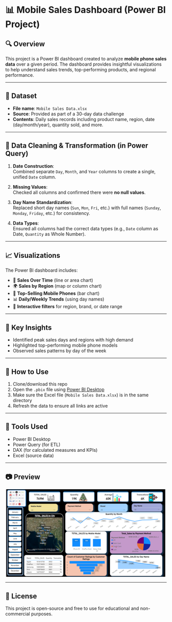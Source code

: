 # 📊 Mobile Sales Dashboard (Power BI Project)

## 🔍 Overview

This project is a Power BI dashboard created to analyze **mobile phone sales data** over a given period. The dashboard provides insightful visualizations to help understand sales trends, top-performing products, and regional performance.

---

## 📁 Dataset

- **File name**: `Mobile Sales Data.xlsx`
- **Source**: Provided as part of a 30-day data challenge
- **Contents**: Daily sales records including product name, region, date (day/month/year), quantity sold, and more.

---

## 🧹 Data Cleaning & Transformation (in Power Query)

1. **Date Construction**:  
   Combined separate `Day`, `Month`, and `Year` columns to create a single, unified `Date` column.

2. **Missing Values**:  
   Checked all columns and confirmed there were **no null values**.

3. **Day Name Standardization**:  
   Replaced short day names (`Sun`, `Mon`, `Fri`, etc.) with full names (`Sunday`, `Monday`, `Friday`, etc.) for consistency.

4. **Data Types**:  
   Ensured all columns had the correct data types (e.g., `Date` column as Date, `Quantity` as Whole Number).

---

## 📈 Visualizations

The Power BI dashboard includes:

- 📅 **Sales Over Time** (line or area chart)
- 🌍 **Sales by Region** (map or column chart)
- 📱 **Top-Selling Mobile Phones** (bar chart)
- 📊 **Daily/Weekly Trends** (using day names)
- 🔎 **Interactive filters** for region, brand, or date range

---

## 🧠 Key Insights

- Identified peak sales days and regions with high demand
- Highlighted top-performing mobile phone models
- Observed sales patterns by day of the week

---

## 🚀 How to Use

1. Clone/download this repo
2. Open the `.pbix` file using [Power BI Desktop](https://powerbi.microsoft.com/desktop/)
3. Make sure the Excel file (`Mobile Sales Data.xlsx`) is in the same directory
4. Refresh the data to ensure all links are active

---

## 📌 Tools Used

- Power BI Desktop  
- Power Query (for ETL)  
- DAX (for calculated measures and KPIs)  
- Excel (source data)

---

## 📷 Preview
![alt text](image.png)


---

## 📄 License

This project is open-source and free to use for educational and non-commercial purposes.
